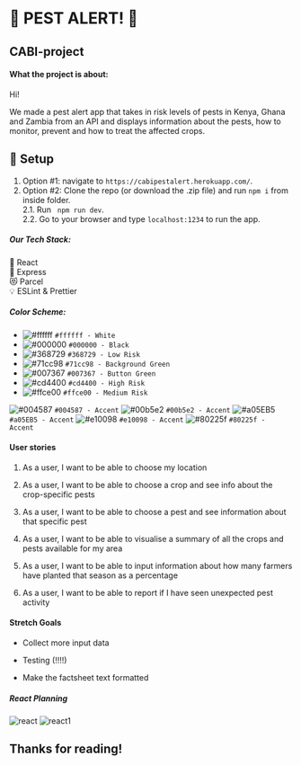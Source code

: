 # :bug: PEST ALERT! :bug:

## CABI-project

#### What the project is about: 

Hi! 

We made a pest alert app that takes in risk levels of pests in Kenya, Ghana and Zambia from an API and displays information about the pests, how to monitor, prevent and how to treat the affected crops. 

## :vertical_traffic_light: Setup

1. Option #1: navigate to `https://cabipestalert.herokuapp.com/`.
2. Option #2: Clone the repo (or download the .zip file) and run ` npm i ` from inside folder. <br/>
2.1. Run ` npm run dev`. <br/>
2.2. Go to your browser and type `localhost:1234` to run the app. 

##### Our Tech Stack:
:battery: React\
:train: Express\
:heart_eyes_cat: Parcel\
:bulb: ESLint & Prettier

##### Color Scheme:
- ![#ffffff](https://placehold.it/15/ffffff/000000?text=+) `#ffffff - White`
- ![#000000](https://placehold.it/15/000000/000000?text=+) `#000000 - Black`
- ![#368729](https://placehold.it/15/368729/000000?text=+) `#368729 - Low Risk`
- ![#71cc98](https://placehold.it/15/71cc98/000000?text=+) `#71cc98 - Background Green`
- ![#007367](https://placehold.it/15/007367/000000?text=+) `#007367 - Button Green`
- ![#cd4400](https://placehold.it/15/cd4400/000000?text=+) `#cd4400 - High Risk`
- ![#ffce00](https://placehold.it/15/ffce00/000000?text=+) `#ffce00 - Medium Risk`

![#004587](https://placehold.it/15/004587/000000?text=+) `#004587 - Accent`
![#00b5e2](https://placehold.it/15/00b5e2/000000?text=+) `#00b5e2 - Accent`
![#a05EB5](https://placehold.it/15/a05EB5/000000?text=+) `#a05EB5 - Accent`
![#e10098](https://placehold.it/15/e10098/000000?text=+) `#e10098 - Accent`
![#80225f](https://placehold.it/15/80225f/000000?text=+) `#80225f - Accent`

#### User stories 

1. As a user, I want to be able to choose my location

2. As a user, I want to be able to choose a crop and see info about the crop-specific pests

3. As a user, I want to be able to choose a pest and see information about that specific pest

4. As a user, I want to be able to visualise a summary of all the crops and pests available for my area

5. As a user, I want to be able to input information about how many farmers have planted that season as a percentage

6. As a user, I want to be able to report if I have seen unexpected pest activity

#### Stretch Goals

- Collect more input data 

- Testing (!!!!)

- Make the factsheet text formatted 

##### React Planning
![react](https://user-images.githubusercontent.com/41472850/52576240-9cb8e800-2e17-11e9-8f4a-1b3bffe48df0.png)
![react1](https://user-images.githubusercontent.com/41472850/52576456-01744280-2e18-11e9-9bba-8e08b720ebeb.png)

## Thanks for reading!
